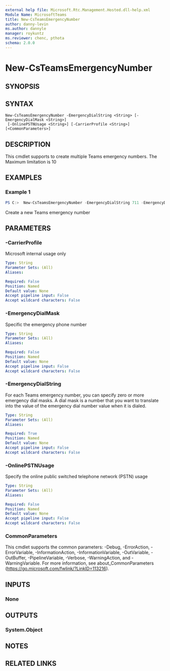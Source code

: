 ```yaml
---
external help file: Microsoft.Rtc.Management.Hosted.dll-help.xml
Module Name: MicrosoftTeams
title: New-CsTeamsEmergencyNumber
author: danny-levin
ms.author: dannyle
manager: roykuntz
ms.reviewer: chenc, pthota
schema: 2.0.0
---
```


# New-CsTeamsEmergencyNumber

## SYNOPSIS

## SYNTAX

```
New-CsTeamsEmergencyNumber -EmergencyDialString <String> [-EmergencyDialMask <String>]
 [-OnlinePSTNUsage <String>] [-CarrierProfile <String>] [<CommonParameters>]
```

## DESCRIPTION
 This cmdlet supports to create multiple Teams emergency numbers. The Maximum limitation is 10

## EXAMPLES

### Example 1
```powershell
PS C:>  New-CsTeamsEmergencyNumber -EmergencyDialString 711 -EmergencyDialMask 321 -OnlinePSTNUsage "US911"
```

 Create a new Teams emergency number

## PARAMETERS

### -CarrierProfile
 Microsoft internal usage only

```yaml
Type: String
Parameter Sets: (All)
Aliases:

Required: False
Position: Named
Default value: None
Accept pipeline input: False
Accept wildcard characters: False
```

### -EmergencyDialMask
 Specific the emergency phone number

```yaml
Type: String
Parameter Sets: (All)
Aliases:

Required: False
Position: Named
Default value: None
Accept pipeline input: False
Accept wildcard characters: False
```

### -EmergencyDialString
 For each Teams emergency number, you can specify zero or more emergency dial masks. A dial mask is a number that you want to translate into the value of the emergency dial number value when it is dialed.

```yaml
Type: String
Parameter Sets: (All)
Aliases:

Required: True
Position: Named
Default value: None
Accept pipeline input: False
Accept wildcard characters: False
```

### -OnlinePSTNUsage
 Specify the online public switched telephone network (PSTN) usage

```yaml
Type: String
Parameter Sets: (All)
Aliases:

Required: False
Position: Named
Default value: None
Accept pipeline input: False
Accept wildcard characters: False
```

### CommonParameters
This cmdlet supports the common parameters: -Debug, -ErrorAction, -ErrorVariable, -InformationAction, -InformationVariable, -OutVariable, -OutBuffer, -PipelineVariable, -Verbose, -WarningAction, and -WarningVariable. For more information, see about_CommonParameters (https://go.microsoft.com/fwlink/?LinkID=113216).

## INPUTS

### None

## OUTPUTS

### System.Object
## NOTES

## RELATED LINKS
